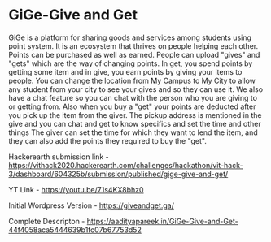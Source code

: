 # GiGe-Give and Get
GiGe is a platform for sharing goods and services among students using point system. It is an ecosystem that thrives on people helping each other.
Points can be purchased as well as earned. People can upload "gives" and "gets" which are the way of changing points. 
In get, you spend points by getting some item and in give, you earn points by giving your items to people.
You can change the location from My Campus to My City to allow any student from your city to see your gives and so they can use it. 
We also have a chat feature so you can chat with the person who you are giving to or getting from. Also when you buy a "get" your points are deducted after you pick up the item from the giver. The pickup address is mentioned in the give and you can chat and get to know specifics and set the time and other things
The giver can set the time for which they want to lend the item, and they can also add the points they required to buy the "get".


Hackerearth submission link - https://vithack2020.hackerearth.com/challenges/hackathon/vit-hack-3/dashboard/604325b/submission/published/gige-give-and-get/

YT Link - https://youtu.be/71s4KX8bhz0

Initial Wordpress Version - https://giveandget.ga/

Complete Descripton - https://aadityapareek.in/GiGe-Give-and-Get-44f4058aca5444639b1fc07b67753d52
